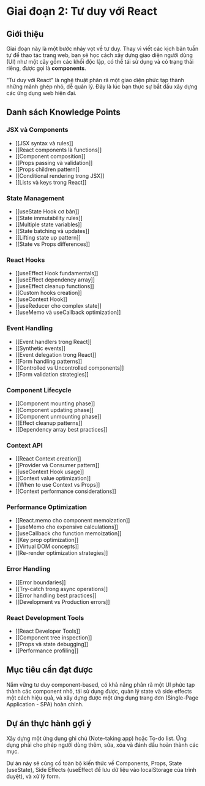 # Giai đoạn 2: Tư duy với React

## Giới thiệu

Giai đoạn này là một bước nhảy vọt về tư duy. Thay vì viết các kịch bản tuần tự để thao tác trang web, bạn sẽ học cách xây dựng giao diện người dùng (UI) như một cây gồm các khối độc lập, có thể tái sử dụng và có trạng thái riêng, được gọi là **components**.

"Tư duy với React" là nghệ thuật phân rã một giao diện phức tạp thành những mảnh ghép nhỏ, dễ quản lý. Đây là lúc bạn thực sự bắt đầu xây dựng các ứng dụng web hiện đại.

## Danh sách Knowledge Points

### JSX và Components
- [[JSX syntax và rules]]
- [[React components là functions]]
- [[Component composition]]
- [[Props passing và validation]]
- [[Props children pattern]]
- [[Conditional rendering trong JSX]]
- [[Lists và keys trong React]]

### State Management
- [[useState Hook cơ bản]]
- [[State immutability rules]]
- [[Multiple state variables]]
- [[State batching và updates]]
- [[Lifting state up pattern]]
- [[State vs Props differences]]

### React Hooks
- [[useEffect Hook fundamentals]]
- [[useEffect dependency array]]
- [[useEffect cleanup functions]]
- [[Custom hooks creation]]
- [[useContext Hook]]
- [[useReducer cho complex state]]
- [[useMemo và useCallback optimization]]

### Event Handling
- [[Event handlers trong React]]
- [[Synthetic events]]
- [[Event delegation trong React]]
- [[Form handling patterns]]
- [[Controlled vs Uncontrolled components]]
- [[Form validation strategies]]

### Component Lifecycle
- [[Component mounting phase]]
- [[Component updating phase]]
- [[Component unmounting phase]]
- [[Effect cleanup patterns]]
- [[Dependency array best practices]]

### Context API
- [[React Context creation]]
- [[Provider và Consumer pattern]]
- [[useContext Hook usage]]
- [[Context value optimization]]
- [[When to use Context vs Props]]
- [[Context performance considerations]]

### Performance Optimization
- [[React.memo cho component memoization]]
- [[useMemo cho expensive calculations]]
- [[useCallback cho function memoization]]
- [[Key prop optimization]]
- [[Virtual DOM concepts]]
- [[Re-render optimization strategies]]

### Error Handling
- [[Error boundaries]]
- [[Try-catch trong async operations]]
- [[Error handling best practices]]
- [[Development vs Production errors]]

### React Development Tools
- [[React Developer Tools]]
- [[Component tree inspection]]
- [[Props và state debugging]]
- [[Performance profiling]]

## Mục tiêu cần đạt được

Nắm vững tư duy component-based, có khả năng phân rã một UI phức tạp thành các component nhỏ, tái sử dụng được, quản lý state và side effects một cách hiệu quả, và xây dựng được một ứng dụng trang đơn (Single-Page Application - SPA) hoàn chỉnh.

## Dự án thực hành gợi ý

Xây dựng một ứng dụng ghi chú (Note-taking app) hoặc To-do list. Ứng dụng phải cho phép người dùng thêm, sửa, xóa và đánh dấu hoàn thành các mục. 

Dự án này sẽ củng cố toàn bộ kiến thức về Components, Props, State (useState), Side Effects (useEffect để lưu dữ liệu vào localStorage của trình duyệt), và xử lý form.